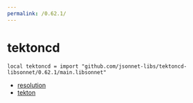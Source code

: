 ```yaml
---
permalink: /0.62.1/
---
```


# tektoncd

```jsonnet
local tektoncd = import "github.com/jsonnet-libs/tektoncd-libsonnet/0.62.1/main.libsonnet"
```



* [resolution](resolution/index.md)
* [tekton](tekton/index.md)